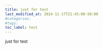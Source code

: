 ```yaml
---
title: just for test
last_modified_at: 2024-11-17T21:45:00-50:00
#categories:
#tags:
toc_label: test
---
```


just for test